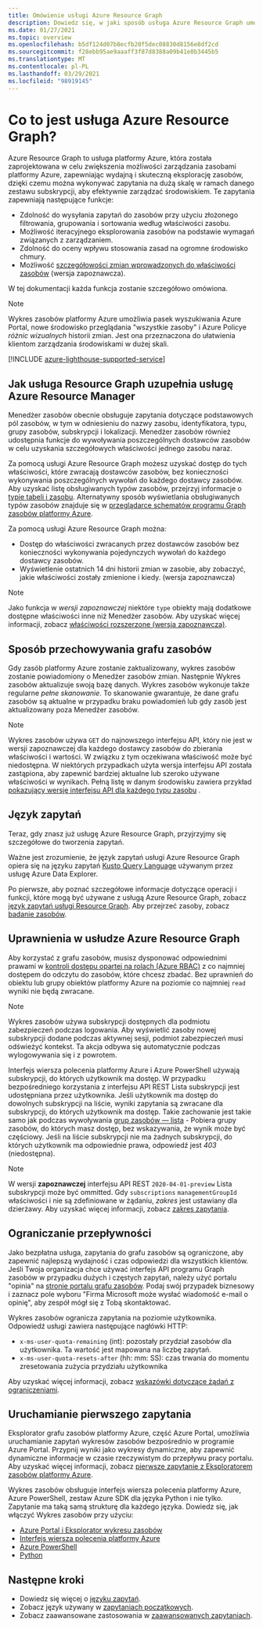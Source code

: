 ```yaml
---
title: Omówienie usługi Azure Resource Graph
description: Dowiedz się, w jaki sposób usługa Azure Resource Graph umożliwia tworzenie złożonych zapytań dotyczących zasobów na dużą skalę między subskrypcjami i dzierżawcami.
ms.date: 01/27/2021
ms.topic: overview
ms.openlocfilehash: b5df124d07b8ecfb20f5dec08830d8156e8df2cd
ms.sourcegitcommit: f28ebb95ae9aaaff3f87d8388a09b41e0b3445b5
ms.translationtype: MT
ms.contentlocale: pl-PL
ms.lasthandoff: 03/29/2021
ms.locfileid: "98919145"
---
```

# <a name="what-is-azure-resource-graph"></a>Co to jest usługa Azure Resource Graph?

Azure Resource Graph to usługa platformy Azure, która została zaprojektowana w celu zwiększenia możliwości zarządzania zasobami platformy Azure, zapewniając wydajną i skuteczną eksplorację zasobów, dzięki czemu można wykonywać zapytania na dużą skalę w ramach danego zestawu subskrypcji, aby efektywnie zarządzać środowiskiem. Te zapytania zapewniają następujące funkcje:

- Zdolność do wysyłania zapytań do zasobów przy użyciu złożonego filtrowania, grupowania i sortowania według właściwości zasobu.
- Możliwość iteracyjnego eksplorowania zasobów na podstawie wymagań związanych z zarządzaniem.
- Zdolność do oceny wpływu stosowania zasad na ogromne środowisko chmury.
- Możliwość [szczegółowości zmian wprowadzonych do właściwości zasobów](./how-to/get-resource-changes.md) (wersja zapoznawcza).

W tej dokumentacji każda funkcja zostanie szczegółowo omówiona.

> [!NOTE]
> Wykres zasobów platformy Azure umożliwia pasek wyszukiwania Azure Portal, nowe środowisko przeglądania "wszystkie zasoby" i Azure Policye [](../policy/how-to/determine-non-compliance.md#change-history) 
>  _różnic wizualnych_ historii zmian. Jest ona przeznaczona do ułatwienia klientom zarządzania środowiskami w dużej skali.

[!INCLUDE [azure-lighthouse-supported-service](../../../includes/azure-lighthouse-supported-service.md)]

## <a name="how-does-resource-graph-complement-azure-resource-manager"></a>Jak usługa Resource Graph uzupełnia usługę Azure Resource Manager

Menedżer zasobów obecnie obsługuje zapytania dotyczące podstawowych pól zasobów, w tym w odniesieniu do nazwy zasobu, identyfikatora, typu, grupy zasobów, subskrypcji i lokalizacji. Menedżer zasobów również udostępnia funkcje do wywoływania poszczególnych dostawców zasobów w celu uzyskania szczegółowych właściwości jednego zasobu naraz.

Za pomocą usługi Azure Resource Graph możesz uzyskać dostęp do tych właściwości, które zwracają dostawców zasobów, bez konieczności wykonywania poszczególnych wywołań do każdego dostawcy zasobów. Aby uzyskać listę obsługiwanych typów zasobów, przejrzyj informacje o [typie tabeli i zasobu](./reference/supported-tables-resources.md). Alternatywny sposób wyświetlania obsługiwanych typów zasobów znajduje się w [przeglądarce schematów programu Graph zasobów platformy Azure](./first-query-portal.md#schema-browser).

Za pomocą usługi Azure Resource Graph można:

- Dostęp do właściwości zwracanych przez dostawców zasobów bez konieczności wykonywania pojedynczych wywołań do każdego dostawcy zasobów.
- Wyświetlenie ostatnich 14 dni historii zmian w zasobie, aby zobaczyć, jakie właściwości zostały zmienione i kiedy. (wersja zapoznawcza)

> [!NOTE]
> Jako funkcja w _wersji zapoznawczej_ niektóre `type` obiekty mają dodatkowe dostępne właściwości inne niż Menedżer zasobów. Aby uzyskać więcej informacji, zobacz [właściwości rozszerzone (wersja zapoznawcza)](./concepts/query-language.md#extended-properties).

## <a name="how-resource-graph-is-kept-current"></a>Sposób przechowywania grafu zasobów

Gdy zasób platformy Azure zostanie zaktualizowany, wykres zasobów zostanie powiadomiony o Menedżer zasobów zmian.
Następnie Wykres zasobów aktualizuje swoją bazę danych. Wykres zasobów wykonuje także regularne _pełne skanowanie_. To skanowanie gwarantuje, że dane grafu zasobów są aktualne w przypadku braku powiadomień lub gdy zasób jest aktualizowany poza Menedżer zasobów.

> [!NOTE]
> Wykres zasobów używa `GET` do najnowszego interfejsu API, który nie jest w wersji zapoznawczej dla każdego dostawcy zasobów do zbierania właściwości i wartości. W związku z tym oczekiwana właściwość może być niedostępna. W niektórych przypadkach użyta wersja interfejsu API została zastąpiona, aby zapewnić bardziej aktualne lub szeroko używane właściwości w wynikach. Pełną listę w danym środowisku zawiera przykład [pokazujący wersję interfejsu API dla każdego typu zasobu](./samples/advanced.md#apiversion) .

## <a name="the-query-language"></a>Język zapytań

Teraz, gdy znasz już usługę Azure Resource Graph, przyjrzyjmy się szczegółowe do tworzenia zapytań.

Ważne jest zrozumienie, że język zapytań usługi Azure Resource Graph opiera się na języku zapytań [Kusto Query Language](/azure/data-explorer/data-explorer-overview) używanym przez usługę Azure Data Explorer.

Po pierwsze, aby poznać szczegółowe informacje dotyczące operacji i funkcji, które mogą być używane z usługą Azure Resource Graph, zobacz [język zapytań usługi Resource Graph](./concepts/query-language.md). Aby przejrzeć zasoby, zobacz [badanie zasobów](./concepts/explore-resources.md).

## <a name="permissions-in-azure-resource-graph"></a>Uprawnienia w usłudze Azure Resource Graph

Aby korzystać z grafu zasobów, musisz dysponować odpowiednimi prawami w [kontroli dostępu opartej na rolach (Azure RBAC)](../../role-based-access-control/overview.md) z co najmniej dostępem do odczytu do zasobów, które chcesz zbadać. Bez uprawnień do obiektu lub grupy obiektów platformy Azure na poziomie co najmniej `read` wyniki nie będą zwracane.

> [!NOTE]
> Wykres zasobów używa subskrypcji dostępnych dla podmiotu zabezpieczeń podczas logowania. Aby wyświetlić zasoby nowej subskrypcji dodane podczas aktywnej sesji, podmiot zabezpieczeń musi odświeżyć kontekst. Ta akcja odbywa się automatycznie podczas wylogowywania się i z powrotem.

Interfejs wiersza polecenia platformy Azure i Azure PowerShell używają subskrypcji, do których użytkownik ma dostęp. W przypadku bezpośredniego korzystania z interfejsu API REST Lista subskrypcji jest udostępniana przez użytkownika. Jeśli użytkownik ma dostęp do dowolnych subskrypcji na liście, wyniki zapytania są zwracane dla subskrypcji, do których użytkownik ma dostęp. Takie zachowanie jest takie samo jak podczas wywoływania [grup zasobów — lista](/rest/api/resources/resourcegroups/list) \- Pobiera grupy zasobów, do których masz dostęp, bez wskazywania, że wynik może być częściowy. Jeśli na liście subskrypcji nie ma żadnych subskrypcji, do których użytkownik ma odpowiednie prawa, odpowiedź jest _403_ (niedostępna).

> [!NOTE]
> W wersji **zapoznawczej** interfejsu API REST `2020-04-01-preview` Lista subskrypcji może być ommitted.
> Gdy `subscriptions` `managementGroupId` właściwości i nie są zdefiniowane w żądaniu, _zakres_ jest ustawiany dla dzierżawy. Aby uzyskać więcej informacji, zobacz [zakres zapytania](./concepts/query-language.md#query-scope).

## <a name="throttling"></a>Ograniczanie przepływności

Jako bezpłatna usługa, zapytania do grafu zasobów są ograniczone, aby zapewnić najlepszą wydajność i czas odpowiedzi dla wszystkich klientów. Jeśli Twoja organizacja chce używać interfejs API programu Graph zasobów w przypadku dużych i częstych zapytań, należy użyć portalu "opinia" na [stronie portalu grafu zasobów](https://portal.azure.com/#blade/Microsoft_Azure_Policy/PolicyMenuBlade/ResourceGraph).
Podaj swój przypadek biznesowy i zaznacz pole wyboru "Firma Microsoft może wysłać wiadomość e-mail o opinię", aby zespół mógł się z Tobą skontaktować.

Wykres zasobów ogranicza zapytania na poziomie użytkownika. Odpowiedź usługi zawiera następujące nagłówki HTTP:

- `x-ms-user-quota-remaining` (int): pozostały przydział zasobów dla użytkownika. Ta wartość jest mapowana na liczbę zapytań.
- `x-ms-user-quota-resets-after` (hh: mm: SS): czas trwania do momentu zresetowania zużycia przydziału użytkownika

Aby uzyskać więcej informacji, zobacz [wskazówki dotyczące żądań z ograniczeniami](./concepts/guidance-for-throttled-requests.md).

## <a name="running-your-first-query"></a>Uruchamianie pierwszego zapytania

Eksplorator grafu zasobów platformy Azure, część Azure Portal, umożliwia uruchamianie zapytań wykresów zasobów bezpośrednio w programie Azure Portal. Przypnij wyniki jako wykresy dynamiczne, aby zapewnić dynamiczne informacje w czasie rzeczywistym do przepływu pracy portalu. Aby uzyskać więcej informacji, zobacz [pierwsze zapytanie z Eksploratorem zasobów platformy Azure](./first-query-portal.md).

Wykres zasobów obsługuje interfejs wiersza polecenia platformy Azure, Azure PowerShell, zestaw Azure SDK dla języka Python i nie tylko. Zapytanie ma taką samą strukturę dla każdego języka. Dowiedz się, jak włączyć Wykres zasobów przy użyciu:

- [Azure Portal i Eksplorator wykresu zasobów](./first-query-portal.md) 
- [Interfejs wiersza polecenia platformy Azure](./first-query-azurecli.md#add-the-resource-graph-extension)
- [Azure PowerShell](./first-query-powershell.md#add-the-resource-graph-module)
- [Python](./first-query-python.md#add-the-resource-graph-library)

## <a name="next-steps"></a>Następne kroki

- Dowiedz się więcej o [języku zapytań](./concepts/query-language.md).
- Zobacz język używany w [zapytaniach początkowych](./samples/starter.md).
- Zobacz zaawansowane zastosowania w [zaawansowanych zapytaniach](./samples/advanced.md).
